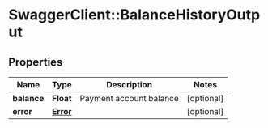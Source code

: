 # SwaggerClient::BalanceHistoryOutput

## Properties
Name | Type | Description | Notes
------------ | ------------- | ------------- | -------------
**balance** | **Float** | Payment account balance | [optional] 
**error** | [**Error**](Error.md) |  | [optional] 


